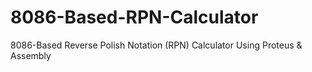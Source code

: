 # 8086-Based-RPN-Calculator
 8086-Based Reverse Polish Notation (RPN) Calculator Using Proteus &amp; Assembly
